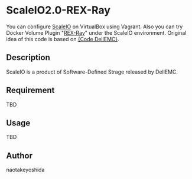 # ScaleIO2.0-REX-Ray

You can configure [ScaleIO](https://japan.emc.com/storage/scaleio/index.htm) on VirtualBox using Vagrant. Also you can try Docker Volume Plugin "[REX-Ray](https://github.com/codedellemc/rexray)" under the ScaleIO environment. Original idea of this code is based on [{Code DellEMC}](https://codedellemc.com/).

## Description
ScaleIO is a product of Software-Defined Strage released by DellEMC.

## Requirement
TBD

## Usage
TBD

## Author
naotakeyoshida
